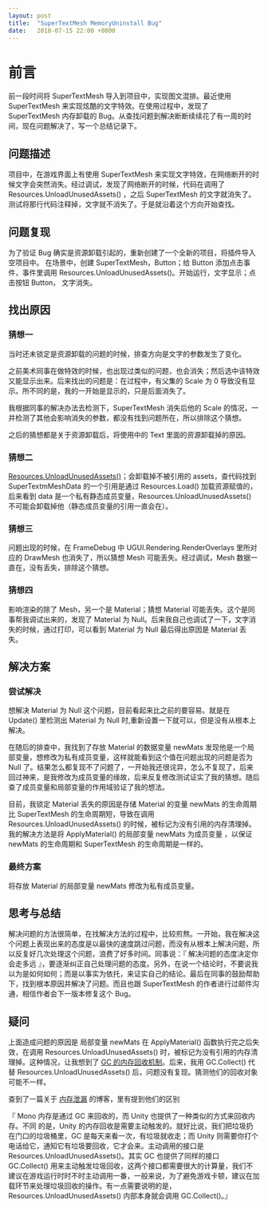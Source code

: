 ```yaml
---
layout: post
title:  "SuperTextMesh MemoryUninstall Bug"
date:   2018-07-15 22:00 +0800
---
```

# 前言

前一段时间将 SuperTextMesh 导入到项目中，实现图文混排。最近使用 SuperTextMesh 来实现炫酷的文字特效。在使用过程中，发现了 SuperTextMesh  内存卸载的 Bug。从查找问题到解决断断续续花了有一周的时间，现在问题解决了，写一个总结记录下。

## 问题描述

项目中，在游戏界面上有使用 SuperTextMesh 来实现文字特效，在网络断开的时候文字会突然消失。经过调试，发现了网络断开的时候，代码在调用了 Resources.UnloadUnusedAssets() ，之后 SuperTextMesh 的文字就消失了。测试将那行代码注释掉，文字就不消失了。于是就沿着这个方向开始查找。

## 问题复现

为了验证 Bug 确实是资源卸载引起的，重新创建了一个全新的项目，将插件导入空项目中。
在场景中，创建 SuperTextMesh，Button；给 Button 添加点击事件，事件里调用 Resources.UnloadUnusedAssets()。开始运行，文字显示；点击按钮 Button， 文字消失。

## 找出原因

### 猜想一

当时还未锁定是资源卸载的问题的时候，排查方向是文字的参数发生了变化。

之前美术同事在做特效的时候，也出现过类似的问题，也会消失；然后选中该特效又能显示出来。后来找出的问题是：在过程中，有父集的 Scale 为 0 导致没有显示。所不同的是，我的一开始是显示的，只是后面消失了。

我根据同事的解决办法去检测下，SuperTextMesh 消失后他的 Scale 的情况，一并检测了其他会影响消失的参数，都没有找到问题所在，所以排除这个猜想。

之后的猜想都是关于资源卸载后，将使用中的 Text 里面的资源卸载掉的原因。

### 猜想二

[Resources.UnloadUnusedAssets()](https://docs.unity3d.com/ScriptReference/Resources.UnloadUnusedAssets.html)；会卸载掉不被引用的 assets，查代码找到 SuperTextmMeshData 的一个引用是通过 Resources.Load() 加载资源赋值的，后来看到 data 是一个私有静态成员变量，Resources.UnloadUnusedAssets() 不可能会卸载掉他（静态成员变量的引用一直会在）。

### 猜想三

问题出现的时候，在 FrameDebug 中 UGUI.Rendering.RenderOverlays 里所对应的 DrawMesh 也消失了，所以猜想 Mesh 可能丢失。经过调试，Mesh 数据一直在，没有丢失，排除这个猜想。

### 猜想四

影响渲染的除了 Mesh，另一个是 Material；猜想 Material 可能丢失。这个是同事帮我调试出来的，发现了 Material 为 Null。后来我自己也调试了一下，文字消失的时候，通过打印，可以看到 Material 为 Null 最后得出原因是 Material 丢失。

## 解决方案

### 尝试解决

想解决 Material 为 Null 这个问题，目前看起来比之前的要容易。就是在 Update() 里检测出 Material 为 Null 时,重新设置一下就可以，但是没有从根本上解决。

在随后的排查中，我找到了存放 Material 的数据变量 newMats 发现他是一个局部变量，想修改为私有成员变量，这样就能看到这个值在问题出现的问题是否为 Null 了。结果怎么都复现不了问题了，一开始我还很诧异，怎么不复现了，后来回过神来，是我修改为成员变量的缘故，后来反复修改测试证实了我的猜想。随后查了成员变量和局部变量的作用域验证了我的想法。

目前，我锁定 Material 丢失的原因是存储 Material 的变量 newMats 的生命周期比 SuperTextMesh 的生命周期短，导致在调用 Resources.UnloadUnusedAssets() 的时候，被标记为没有引用的内存清理掉。我的解决方法是将 ApplyMaterial() 的局部变量 newMats 为成员变量 ，以保证 newMats 的生命周期和 SuperTextMesh 的生命周期是一样的。

### 最终方案

将存放  Material 的局部变量 newMats 修改为私有成员变量。

## 思考与总结

解决问题的方法很简单，在找解决方法的过程中，比较煎熬。一开始，我在解决这个问题上表现出来的态度是以最快的速度跳过问题，而没有从根本上解决问题，所以反复好几次处理这个问题，浪费了好多时间。同事说：『 解决问题的态度决定你会走多远 』，要逐渐纠正自己处理问题的态度。另外，在说一个结论时，不要说我以为是如何如何；而是以事实为依托，来证实自己的结论。最后在同事的鼓励帮助下，找到根本原因并解决了问题。而且也跟 SuperTextMesh 的作者进行过邮件沟通，相信作者会下一版本修复这个 Bug。

## 疑问

上面造成问题的原因是 局部变量 newMats 在 ApplyMaterial() 函数执行完之后失效，在调用 Resources.UnloadUnusedAssets() 时，被标记为没有引用的内存清理掉。这种情况，让我想到了 [GC 的内存回收机制](https://msdn.microsoft.com/en-us/library/xe0c2357(v=vs.110).aspx)。后来，我用 GC.Collect() 代替 Resources.UnloadUnusedAssets() 后，问题没有复现。猜测他们的回收对象可能不一样。

查到了一篇关于 [内存泄漏](https://testerhome.com/topics/5780/show_wechat) 的博客，里有提到他们的区别

『 Mono 内存是通过 GC 来回收的，而 Unity 也提供了一种类似的方式来回收内存。不同
 的是，Unity 的内存回收是需要主动触发的。就好比说，我们把垃圾扔在门口的垃圾桶里，GC 是每天来看一次，有垃圾就收走；而 Unity 则需要你打个电话给它，通知它有垃圾要回收，它才会来。主动调用的接口是 Resources.UnloadUnusedAssets()。其实 GC 也提供了同样的接口 GC.Collect() 用来主动触发垃圾回收，这两个接口都需要很大的计算量，我们不建议在游戏运行时时不时主动调用一番，一般来说，为了避免游戏卡顿，建议在加载环节来处理垃圾回收的操作。有一点需要说明的是，Resources.UnloadUnusedAssets() 内部本身就会调用 GC.Collect()。』

